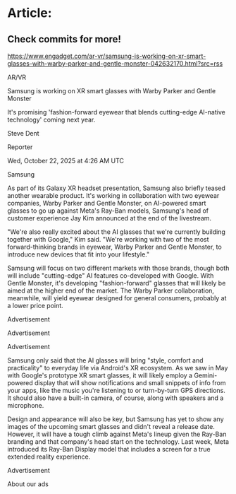 # Article:

## Check commits for more!
https://www.engadget.com/ar-vr/samsung-is-working-on-xr-smart-glasses-with-warby-parker-and-gentle-monster-042632170.html?src=rss

AR/VR

Samsung is working on XR smart glasses with Warby Parker and Gentle Monster

It's promising 'fashion-forward eyewear that blends cutting-edge AI-native technology' coming next year.

Steve Dent

Reporter

Wed, October 22, 2025 at 4:26 AM UTC

Samsung

As part of its Galaxy XR headset presentation, Samsung also briefly teased another wearable product. It's working in collaboration with two eyewear companies, Warby Parker and Gentle Monster, on AI-powered smart glasses to go up against Meta's Ray-Ban models, Samsung's head of customer experience Jay Kim announced at the end of the livestream.

"We're also really excited about the AI glasses that we're currently building together with Google," Kim said. "We're working with two of the most forward-thinking brands in eyewear, Warby Parker and Gentle Monster, to introduce new devices that fit into your lifestyle."

Samsung will focus on two different markets with those brands, though both will include "cutting-edge" AI features co-developed with Google. With Gentle Monster, it's developing "fashion-forward" glasses that will likely be aimed at the higher end of the market. The Warby Parker collaboration, meanwhile, will yield eyewear designed for general consumers, probably at a lower price point.

Advertisement

Advertisement

Advertisement

Samsung only said that the AI glasses will bring "style, comfort and practicality" to everyday life via Android's XR ecosystem. As we saw in May with Google's prototype XR smart glasses, it will likely employ a Gemini-powered display that will show notifications and small snippets of info from your apps, like the music you're listening to or turn-by-turn GPS directions. It should also have a built-in camera, of course, along with speakers and a microphone.

Design and appearance will also be key, but Samsung has yet to show any images of the upcoming smart glasses and didn't reveal a release date. However, it will have a tough climb against Meta's lineup given the Ray-Ban branding and that company's head start on the technology. Last week, Meta introduced its Ray-Ban Display model that includes a screen for a true extended reality experience.

Advertisement

About our ads